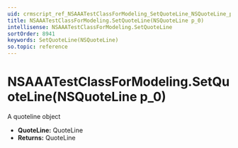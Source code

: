 ```yaml
---
uid: crmscript_ref_NSAAATestClassForModeling_SetQuoteLine_NSQuoteLine_p_0
title: NSAAATestClassForModeling.SetQuoteLine(NSQuoteLine p_0)
intellisense: NSAAATestClassForModeling.SetQuoteLine
sortOrder: 8941
keywords: SetQuoteLine(NSQuoteLine)
so.topic: reference
---
```


# NSAAATestClassForModeling.SetQuoteLine(NSQuoteLine p_0)

A quoteline object

* **QuoteLine:** QuoteLine
* **Returns:** QuoteLine

